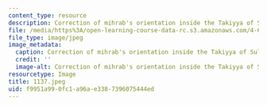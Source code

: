 ```yaml
---
content_type: resource
description: Correction of mihrab's orientation inside the Takiyya of Suleiman Pasha.
file: /media/https%3A/open-learning-course-data-rc.s3.amazonaws.com/4-615-the-architecture-of-cairo-spring-2002/f9951a990fc1a96ae3387396075444ed_1137.jpeg
file_type: image/jpeg
image_metadata:
  caption: Correction of mihrab's orientation inside the Takiyya of Suleiman Pasha.
  credit: ''
  image-alt: Correction of mihrab's orientation inside the Takiyya of Suleiman Pasha.
resourcetype: Image
title: 1137.jpeg
uid: f9951a99-0fc1-a96a-e338-7396075444ed
---
```

